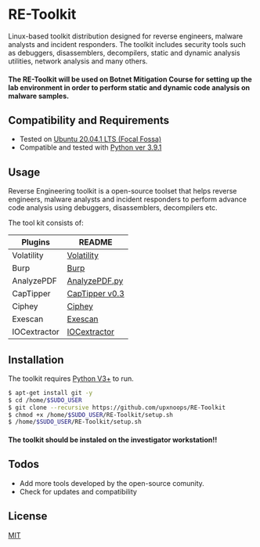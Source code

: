  RE-Toolkit
============

Linux-based toolkit distribution designed for reverse engineers, malware analysts and incident responders. The toolkit includes security tools such as debuggers, disassemblers, decompilers, static and dynamic analysis utilities, network analysis and many others. 

#### The RE-Toolkit will be used on **Botnet Mitigation Course** for setting up the lab environment in order to perform static and dynamic code analysis on malware samples.
 

Compatibility and Requirements
------------------------------
* Tested on [Ubuntu 20.04.1 LTS (Focal Fossa)](https://releases.ubuntu.com/20.04/)
* Compatible and tested with [Python ver 3.9.1](https://www.python.org/)

Usage
-----
Reverse Engineering toolkit is a open-source toolset that helps reverse engineers, malware analysts and incident responders to perform advance code analysis using debuggers, disassemblers, decompilers etc. 


The tool kit consists of:

| Plugins | README |
| ------ | ------ |
| Volatility | [Volatility](https://github.com/volatilityfoundation/volatility) |
| Burp | [Burp](https://portswigger.net/burp) |
| AnalyzePDF | [AnalyzePDF.py](https://github.com/hiddenillusion/AnalyzePDF/tree/5622db7ad3ac8ddf629fa6cf4ba46f34a2341338) |
| CapTipper | [ CapTipper v0.3](https://github.com/omriher/CapTipper) |
| Ciphey| [Ciphey](https://github.com/Ciphey/Ciphey/tree/8e22e500d5291fa686d52df2f47c234b6f469ba9) |
| Exescan | [Exescan](https://github.com/cysinfo/Exescan/tree/ad993e3aab3a25e932af083e5d06be7182411704) |
| IOCextractor | [IOCextractor](https://github.com/bworrell/IOCextractor/tree/04a4c87e9564f70469a4a23c4bccdc95c042a975) |


Installation
-----
The toolkit requires [Python V3+](https://www.python.org/) to run.

```sh
$ apt-get install git -y
$ cd /home/$SUDO_USER
$ git clone --recursive https://github.com/upxnoops/RE-Toolkit
$ chmod +x /home/$SUDO_USER/RE-Toolkit/setup.sh
$ /home/$SUDO_USER/RE-Toolkit/setup.sh
```

#### The toolkit should be instaled on the investigator workstation!!


Todos
-----
* Add more tools developed by the open-source comunity. 
* Check for updates and compatibility 

License
-----
[MIT](https://en.wikipedia.org/wiki/MIT_License)
